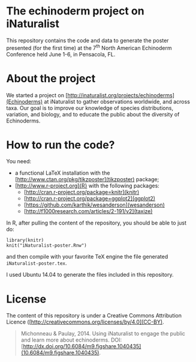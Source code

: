 
# The echinoderm project on iNaturalist

This repository contains the code and data to generate the poster presented (for
the first time) at the 7<sup>th</sup> North American Echinoderm Conference held
June 1-6, in Pensacola, FL.

# About the project

We started a project on
[http://inaturalist.org/projects/echinoderms](Echinoderms) at iNaturalist to
gather observations worldwide, and across taxa. Our goal is to improve our
knowledge of species distributions, variation, and biology, and to educate the
public about the diversity of Echinoderms.

# How to run the code?

You need:

- a functional LaTeX installation with the
[http://www.ctan.org/pkg/tikzposter](tikzposter) package;
- [http://www.r-project.org]{R} with the following packages:
  * [http://cran.r-project.org/package=knitr](knitr)
  * [http://cran.r-project.org/package=ggplot2](ggplot2)
  * [https://github.com/karthik/wesanderson](wesanderson)
  * [http://f1000research.com/articles/2-191/v2](taxize)

In R, after pulling the content of the repository, you should be able to just
do:

    library(knitr)
    knit("iNaturalist-poster.Rnw")

and then compile with your favorite TeX engine the file generated
`iNaturalist-poster.tex`.

I used Ubuntu 14.04 to generate the files included in this repository.

# License

The content of this repository is under a Creative Commons Attribution Licence
([http://creativecommons.org/licenses/by/4.0](CC-BY).

> Michonneau & Paulay, 2014. Using iNaturalist to engage the public and learn
> more about echinoderms. DOI: [http://dx.doi.org/10.6084/m9.figshare.1040435](10.6084/m9.figshare.1040435).
